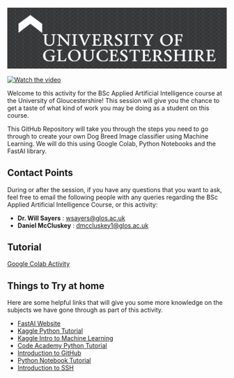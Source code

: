 
![Tasterheader](IMG-All/uoglogo.png)

[![Watch the video](https://estream.glos.ac.uk/Media/Images/ClipData/27347.jpg?height=405)](https://estream.glos.ac.uk/View.aspx?id=27347~5k~cBWyC3GVUs&code=DI~fIAMabwqeKOkKPSYa6SuIRK4IyM5DxyHnvOoClySxTaG6KOEaSakOIB0GzyyNpoZHWfE&ax=7H~QAypUOEkrYbJII)

Welcome to this activity for the BSc Applied Artificial Intelligence course at the University of Gloucestershire! This session will give you the chance to get a taste of what kind of work you may be doing as a student on this course.

This GitHub Repository will take you through the steps you need to go through to create your own Dog Breed Image classifier using Machine Learning.
We will do this using Google Colab, Python Notebooks and the FastAI library.

## Contact Points
During or after the session, if you have any questions that you want to ask, feel free to email the following people with any queries regarding the BSc Applied Artificial Intelligence Course, or this activity:

- **Dr. Will Sayers** : [wsayers@glos.ac.uk](mailto:wsayers@glos.ac.uk)
- **Daniel McCluskey** : [dmccluskey1@glos.ac.uk](mailto:dmccluskey1@glos.ac.uk)

## Tutorial

[Google Colab Activity](https://colab.research.google.com/drive/11eKNC2xuJGvnbvTc6ux613QWszXPpOLS#scrollTo=jD2HjilnLztW)

## Things to Try at home
Here are some helpful links that will give you some more knowledge on the subjects we have gone through as part of this activity.

- [FastAI Website](https://www.fast.ai/)
- [Kaggle Python Tutorial](https://www.kaggle.com/learn/python)
- [Kaggle Intro to Machine Learning](https://www.kaggle.com/learn/intro-to-machine-learning)
- [Code Academy Python Tutorial](https://www.codecademy.com/catalog/language/python)
- [Introduction to GitHub](https://guides.github.com/activities/hello-world/)
- [Python Notebook Tutorial](https://www.dataquest.io/blog/jupyter-notebook-tutorial/)
- [Introduction to SSH](https://www.hostinger.co.uk/tutorials/ssh-tutorial-how-does-ssh-work)

